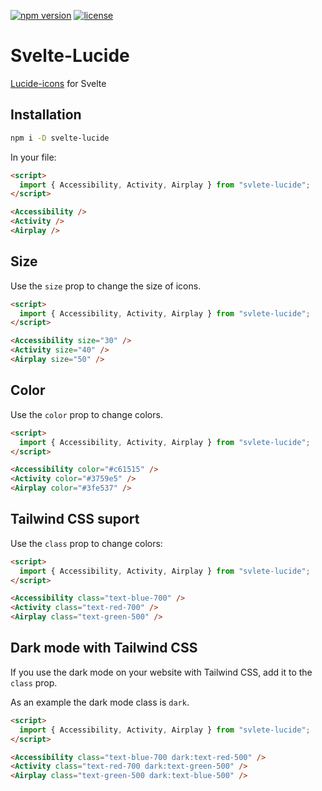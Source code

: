 [![npm version](https://badgen.net/npm/v/svelte-lucide)](https://www.npmjs.com/package/svelte-lucide)
[![license](https://badgen.net/npm/license/svelte-lucide)](https://github.com/shinokada/svelte-lucide/blob/main/LICENSE)


# Svelte-Lucide

[Lucide-icons](https://github.com/lucide-icons/lucide) for Svelte

## Installation

```sh
npm i -D svelte-lucide
```

In your file:

```html
<script>
  import { Accessibility, Activity, Airplay } from "svlete-lucide";
</script>

<Accessibility />
<Activity />
<Airplay />
```

## Size

Use the `size` prop to change the size of icons.

```html
<script>
  import { Accessibility, Activity, Airplay } from "svlete-lucide";
</script>

<Accessibility size="30" />
<Activity size="40" />
<Airplay size="50" />
```

## Color

Use the `color` prop to change colors.

```html
<script>
  import { Accessibility, Activity, Airplay } from "svlete-lucide";
</script>

<Accessibility color="#c61515" />
<Activity color="#3759e5" />
<Airplay color="#3fe537" />
```

## Tailwind CSS suport

Use the `class` prop to change colors:


```html
<script>
  import { Accessibility, Activity, Airplay } from "svlete-lucide";
</script>

<Accessibility class="text-blue-700" />
<Activity class="text-red-700" />
<Airplay class="text-green-500" />
```

## Dark mode with Tailwind CSS

If you use the dark mode on your website with Tailwind CSS, add it to the `class` prop.

As an example the dark mode class is `dark`.

```html
<script>
  import { Accessibility, Activity, Airplay } from "svlete-lucide";
</script>

<Accessibility class="text-blue-700 dark:text-red-500" />
<Activity class="text-red-700 dark:text-green-500" />
<Airplay class="text-green-500 dark:text-blue-500" />
```
